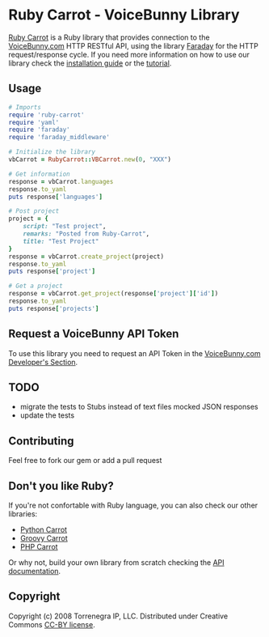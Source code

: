 # Ruby Carrot - VoiceBunny Library

[Ruby Carrot](https://github.com/VoiceBunny/ruby-carrot) is a Ruby library that provides connection to the [VoiceBunny.com](http://voicebunny.com) HTTP RESTful API, using the library [Faraday](https://github.com/technoweenie/faraday) for the HTTP request/response cycle.
If you need more information on how to use our library check the [installation guide](https://github.com/VoiceBunny/ruby-carrot/wiki/installation) or the [tutorial](https://github.com/VoiceBunny/ruby-carrot/wiki/Use-tutorial).

## Usage

```ruby
# Imports
require 'ruby-carrot'
require 'yaml'
require 'faraday'
require 'faraday_middleware'

# Initialize the library
vbCarrot = RubyCarrot::VBCarrot.new(0, "XXX")

# Get information
response = vbCarrot.languages
response.to_yaml
puts response['languages']

# Post project
project = {
    script: "Test project",
    remarks: "Posted from Ruby-Carrot",
    title: "Test Project"
}
response = vbCarrot.create_project(project)
response.to_yaml
puts response['project']

# Get a project
response = vbCarrot.get_project(response['project']['id'])
response.to_yaml
puts response['projects']
```

## Request a VoiceBunny API Token
To use this library you need to request an API Token in the [VoiceBunny.com Developer's Section](http://voicebunny.com/developers/token).

## TODO

* migrate the tests to Stubs instead of text files mocked JSON responses
* update the tests

## Contributing

Feel free to fork our gem or add a pull request

## Don't you like Ruby?
If you're not confortable with Ruby language, you can also check our other libraries:

* [Python Carrot](https://github.com/VoiceBunny/python-carrot)
* [Groovy Carrot](https://github.com/VoiceBunny/groovy-carrot)
* [PHP Carrot](https://github.com/VoiceBunny/php-carrot)

Or why not, build your own library from scratch checking the [API documentation](http://voicebunny.com/developers/index).

## Copyright

Copyright (c) 2008 Torrenegra IP, LLC. Distributed under Creative Commons [CC-BY license](http://creativecommons.org/licenses/by/3.0/).